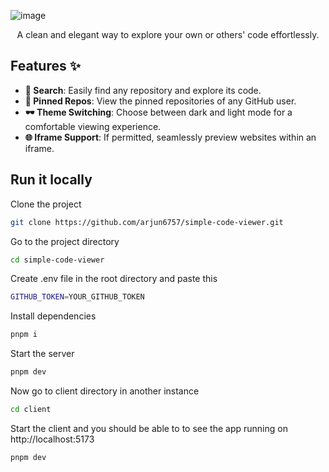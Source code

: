 ![image](https://github.com/user-attachments/assets/1422e890-ca61-44b2-afff-26e04c8fdea5)

<div align="center">  

A clean and elegant way to explore your own or others' code effortlessly.  

</div>

## Features ✨  

- **🔎 Search**: Easily find any repository and explore its code.  
- **📌 Pinned Repos**: View the pinned repositories of any GitHub user.  
- **🕶 Theme Switching**: Choose between dark and light mode for a comfortable viewing experience.  
- **🌐 Iframe Support**: If permitted, seamlessly preview websites within an iframe.

## Run it locally

Clone the project

```bash
git clone https://github.com/arjun6757/simple-code-viewer.git
```

Go to the project directory

```bash
cd simple-code-viewer
```

Create .env file in the root directory and paste this

```bash
GITHUB_TOKEN=YOUR_GITHUB_TOKEN
```

Install dependencies

```bash
pnpm i
```

Start the server
```bash
pnpm dev
```

Now go to client directory in another instance

```bash
cd client
```

Start the client and you should be able to to see the app running on http://localhost:5173

```bash
pnpm dev
```